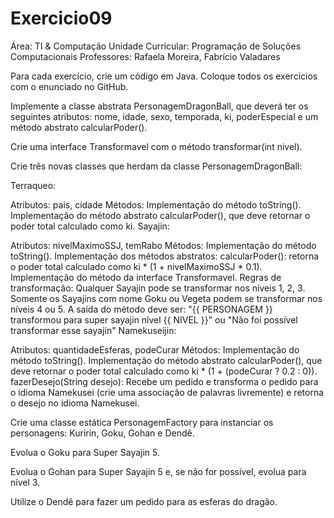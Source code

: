 # Exercicio09
Área: TI & Computação
Unidade Curricular: Programação de Soluções Computacionais
Professores: Rafaela Moreira, Fabrício Valadares


Para cada exercício, crie um código em Java. Coloque todos os exercícios com o enunciado no GitHub.

Implemente a classe abstrata PersonagemDragonBall, que deverá ter os seguintes atributos: nome, idade, sexo, temporada, ki, poderEspecial e um método abstrato calcularPoder().


Crie uma interface Transformavel com o método transformar(int nivel).


Crie três novas classes que herdam da classe PersonagemDragonBall:


Terraqueo:


Atributos: pais, cidade
Métodos:
Implementação do método toString().
Implementação do método abstrato calcularPoder(), que deve retornar o poder total calculado como ki.
Sayajin:


Atributos: nivelMaximoSSJ, temRabo
Métodos:
Implementação do método toString().
Implementação dos métodos abstratos:
calcularPoder(): retorna o poder total calculado como ki * (1 + nivelMaximoSSJ * 0.1).
Implementação do método da interface Transformavel.	
Regras de transformação:
Qualquer Sayajin pode se transformar nos níveis 1, 2, 3.
Somente os Sayajins com nome Goku ou Vegeta podem se transformar nos níveis 4 ou 5.
A saída do método deve ser:
"{{ PERSONAGEM }} transformou para super sayajin nível {{ NIVEL }}" ou "Não foi possível transformar esse sayajin"
Namekuseijin:


Atributos: quantidadeEsferas, podeCurar
Métodos:
Implementação do método toString().
Implementação do método abstrato calcularPoder(), que deve retornar o poder total calculado como ki * (1 + (podeCurar ? 0.2 : 0)).
fazerDesejo(String desejo): Recebe um pedido e transforma o pedido para o idioma Namekusei (crie uma associação de palavras livremente) e retorna o desejo no idioma Namekusei.


Crie uma classe estática PersonagemFactory para instanciar os personagens: Kuririn, Goku, Gohan e Dendê.


Evolua o Goku para Super Sayajin 5. 


Evolua o Gohan para Super Sayajin 5 e, se não for possível, evolua para nível 3. 


Utilize o Dendê para fazer um pedido para as esferas do dragão.




